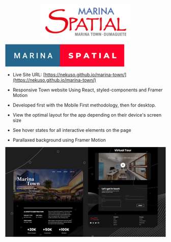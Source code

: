 <p align="center" display="flex">
    <img height="auto" width="auto" src="/src/img/MarinaLogo.png"/>
</p>

<p align="left">
    <img height="auto" width="auto" src="/src/img/Badge.svg"/>
</p>

- Live Site URL: [https://nekuso.github.io/marina-town/](https://nekuso.github.io/marina-town/)

- Responsive Town website Using React, styled-components and Framer Motion
- Developed first with the Mobile First methodology, then for desktop.
- View the optimal layout for the app depending on their device's screen size
- See hover states for all interactive elements on the page
- Parallaxed background using Framer Motion

![preview img](/preview.png)
